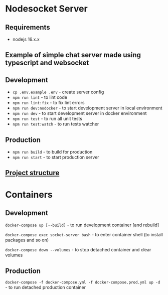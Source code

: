 # Nodesocket Server

## Requirements

- nodejs 16.x.x

## Example of simple chat server made using typescript and websocket

## Development

- `cp .env.example .env` - create server config
- `npm run lint` - to lint code
- `npm run lint:fix` - to fix lint errors
- `npm run dev:nodocker` - to start development server in local environment
- `npm run dev` - to start development server in docker environment
- `npm run test` - to run all unit tests
- `npm run test:watch` - to run tests watcher

## Production

- `npm run build` - to build for production
- `npm run start` - to start production server

## [Project structure](src)

# Containers

## Development

`docker-compose up [--build]` - to run development container [and rebuild]

`docker-compose exec socket-server bash` - to enter container shell (to install packages and so on)

`docker-compose down --volumes` - to stop detached container and clear volumes

## Production

`docker-compose -f docker-compose.yml -f docker-compose.prod.yml up -d ` - to run detached production container
